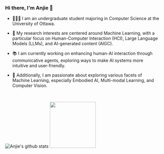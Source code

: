 ### Hi there, I'm Anjie 👋

- 🧑🏻‍💻 I am an undergraduate student majoring in Computer Science at the University of Ottawa.

- 🔬 My research interests are centered around Machine Learning, with a particular focus on Human-Computer Interaction (HCI), Large Language Models (LLMs), and AI-generated content (AIGC).

- 📚 I am currently working on enhancing human-AI interaction through communicative agents, exploring ways to make AI systems more intuitive and user-friendly.

- 🥰 Additionally, I am passionate about exploring various facets of Machine Learning, especially Embodied AI, Multi-modal Learning, and Computer Vision.

<!--
**anjieyang/anjieyang** is a ✨ _special_ ✨ repository because its `README.md` (this file) appears on your GitHub profile.

Here are some ideas to get you started:

- 🔭 I’m currently working on ...
- 🌱 I’m currently learning ...
- 👯 I’m looking to collaborate on ...
- 🤔 I’m looking for help with ...
- 💬 Ask me about ...
- 📫 How to reach me: ...
- 😄 Pronouns: ...
- ⚡ Fun fact: ...
-->
<br />

![Anjie's github stats](https://github-readme-stats.vercel.app/api?username=anjieyang&count_private=true&hide=issues&theme=transparent&show_icons=true&hide_border=true)
<img height="150em" src="https://github-readme-stats.vercel.app/api/top-langs/?username=anjieyang&layout=compact&theme=date_night&hide_border=true&bg_color=00000000"/>
